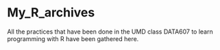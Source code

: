 # My_R_archives

All the practices that have been done in the UMD class DATA607 to learn programming with R have been gathered here. 
